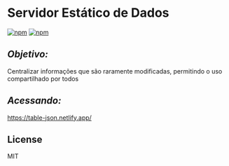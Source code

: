 # Servidor Estático de Dados

[![npm](https://img.shields.io/badge/react-js-green)](https://www.npmjs.com/package/n) [![npm](https://img.shields.io/npm/l/n.svg?style=flat-square)](https://www.npmjs.com/package/n) 

## *Objetivo:*
Centralizar informações que são raramente modificadas, permitindo o uso compartilhado por todos

## *Acessando:*
https://table-json.netlify.app/

## License

MIT

